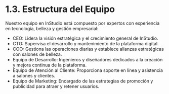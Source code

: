 # 1.3. Estructura del Equipo

Nuestro equipo en InStudio está compuesto por expertos con experiencia en tecnología, belleza y gestión empresarial:

- CEO: Lidera la visión estratégica y el crecimiento general de InStudio.
- CTO: Supervisa el desarrollo y mantenimiento de la plataforma digital.
- COO: Gestiona las operaciones diarias y establece alianzas estratégicas con salones de belleza.
- Equipo de Desarrollo: Ingenieros y diseñadores dedicados a la creación y mejora continua de la plataforma.
- Equipo de Atención al Cliente: Proporciona soporte en línea y asistencia a salones y clientes.
- Equipo de Marketing: Encargado de las estrategias de promoción y publicidad para atraer y retener usuarios.
